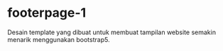# footerpage-1
Desain template yang dibuat untuk membuat tampilan website semakin menarik menggunakan bootstrap5.
